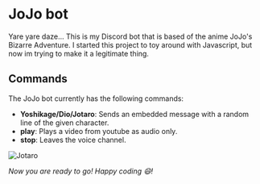 # JoJo bot
Yare yare daze... This is my Discord bot that is based of the anime JoJo's Bizarre Adventure. I started this project to toy around with Javascript, but now im trying to make it a legitimate thing.

## Commands
The JoJo bot currently has the following commands:
- **Yoshikage/Dio/Jotaro**: Sends an embedded message with a random line of the given character.
- **play**: Plays a video from youtube as audio only.
- **stop**: Leaves the voice channel.

![Jotaro](https://media.giphy.com/media/f9jxYYRVPHtKsCf9sy/giphy.gif)

*Now you are ready to go! Happy coding 😄!*
